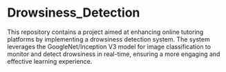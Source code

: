 # Drowsiness_Detection
This repository contains a project aimed at enhancing online tutoring platforms by implementing a drowsiness detection system. The system leverages the GoogleNet/Inception V3 model for image classification to monitor and detect drowsiness in real-time, ensuring a more engaging and effective learning experience.
